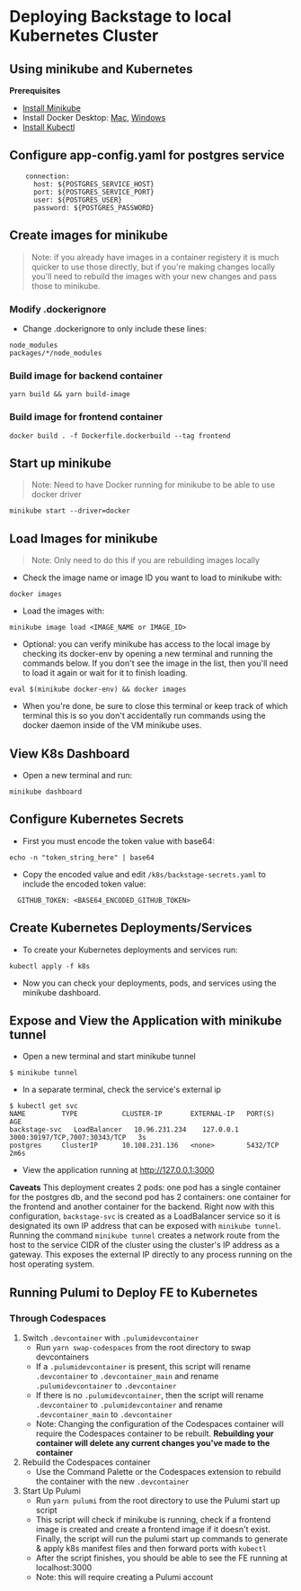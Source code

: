 # Deploying Backstage to local Kubernetes Cluster

## Using minikube and Kubernetes

**Prerequisites**

- [Install Minikube](https://minikube.sigs.k8s.io/docs/start/)
- Install Docker Desktop: [Mac](https://docs.docker.com/docker-for-mac/install/), [Windows](https://docs.docker.com/docker-for-windows/install/)
- [Install Kubectl](https://kubernetes.io/docs/tasks/tools/)

## Configure app-config.yaml for postgres service
```
    connection:
      host: ${POSTGRES_SERVICE_HOST}
      port: ${POSTGRES_SERVICE_PORT}
      user: ${POSTGRES_USER}
      password: ${POSTGRES_PASSWORD}
```

## Create images for minikube
> Note: if you already have images in a container registery it is much quicker to use those directly, but if you're making changes locally you'll need to rebuild the images with your new changes and pass those to minikube.

### Modify .dockerignore
- Change .dockerignore to only include these lines:
```
node_modules
packages/*/node_modules
```

### Build image for backend container
```
yarn build && yarn build-image 
```

### Build image for frontend container
```
docker build . -f Dockerfile.dockerbuild --tag frontend
```

## Start up minikube
> Note: Need to have Docker running for minikube to be able to use docker driver
```
minikube start --driver=docker
```

## Load Images for minikube
> Note: Only need to do this if you are rebuilding images locally

- Check the image name or image ID you want to load to minikube with: 
```
docker images
```
- Load the images with:
```
minikube image load <IMAGE_NAME or IMAGE_ID>
```
- Optional: you can verify minikube has access to the local image by checking its docker-env by opening a new terminal and running the commands below. If you don't see the image in the list, then you'll need to load it again or wait for it to finish loading.
```
eval $(minikube docker-env) && docker images
```
- When you're done, be sure to close this terminal or keep track of which terminal this is so you don't accidentally run commands using the docker daemon inside of the VM minikube uses.

## View K8s Dashboard
- Open a new terminal and run: 
```
minikube dashboard
```

## Configure Kubernetes Secrets
- First you must encode the token value with base64: 
```
echo -n "token_string_here" | base64
```
- Copy the encoded value and edit `/k8s/backstage-secrets.yaml` to include the encoded token value:
```
  GITHUB_TOKEN: <BASE64_ENCODED_GITHUB_TOKEN>
```


## Create Kubernetes Deployments/Services
- To create your Kubernetes deployments and services run:
```
kubectl apply -f k8s
```
- Now you can check your deployments, pods, and services using the minikube dashboard.

## Expose and View the Application with minikube tunnel
- Open a new terminal and start minikube tunnel
```
$ minikube tunnel
```
- In a separate terminal, check the service's external ip
```
$ kubectl get svc
NAME         TYPE           CLUSTER-IP       EXTERNAL-IP   PORT(S)                         AGE
backstage-svc   LoadBalancer   10.96.231.234    127.0.0.1     3000:30197/TCP,7007:30343/TCP   3s
postgres     ClusterIP      10.108.231.136   <none>        5432/TCP                        2m6s
```
- View the application running at http://127.0.0.1:3000

**Caveats**
This deployment creates 2 pods: one pod has a single container for the postgres db, and the second pod has 2 containers: one container for the frontend and another container for the backend. Right now with this configuration, `backstage-svc` is created as a LoadBalancer service so it is designated its own IP address that can be exposed with `minikube tunnel`. Running the command `minikube tunnel` creates a network route from the host to the service CIDR of the cluster using the cluster's IP address as a gateway. This exposes the external IP directly to any process running on the host operating system. 

## Running Pulumi to Deploy FE to Kubernetes


### Through Codespaces
1. Switch `.devcontainer` with `.pulumidevcontainer`
    - Run `yarn swap-codespaces` from the root directory to swap devcontainers
    - If a `.pulumidevcontainer` is present, this script will rename `.devcontainer` to `.devcontainer_main` and rename `.pulumidevcontainer` to `.devcontainer`
    - If there is no `.pulumidevcontainer`, then the script will rename `.devcontainer` to `.pulumidevcontainer` and rename `.devcontainer_main` to `.devcontainer`
    - Note: Changing the configuration of the Codespaces container will require the Codespaces container to be rebuilt. **Rebuilding your container will delete any current changes you've made to the container**
2. Rebuild the Codespaces container
    - Use the Command Palette or the Codespaces extension to rebuild the container with the new `.devcontainer`
3. Start Up Pulumi
    - Run `yarn pulumi` from the root directory to use the Pulumi start up script
    - This script will check if minikube is running, check if a frontend image is created and create a frontend image if it doesn't exist. Finally, the script will run the pulumi start up commands to generate & apply k8s manifest files and then forward ports with `kubectl` 
    - After the script finishes, you should be able to see the FE running at localhost:3000
    - Note: this will require creating a Pulumi account 